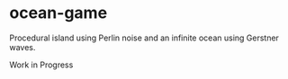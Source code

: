 # ocean-game

Procedural island using Perlin noise and an infinite ocean using Gerstner waves.

Work in Progress
